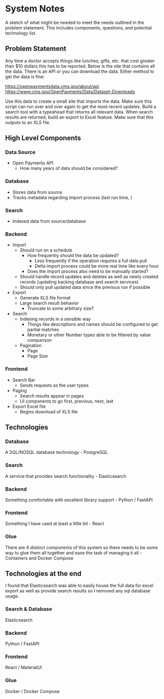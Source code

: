 # System Notes
A sketch of what might be needed to meet the needs outlined in the problem statement. This includes components, questions, and potential technology list.

## Problem Statement
Any time a doctor accepts things like lunches, gifts, etc. that cost greater than $10 dollars this has to be reported. Below is the site that contains all the data. There is an API or you can download the data. Either method to get the data is fine:

https://openpaymentsdata.cms.gov/about/api
https://www.cms.gov/OpenPayments/Data/Dataset-Downloads

Use this data to create a small site that imports the data. Make sure this script can run over and over again to get the most recent updates. Build a search tool with a typeahead that returns all relevant data. When search results are returned, build an export to Excel feature. Make sure that this outputs to an XLS file.

## High Level Components
### Data Source
- Open Payments API
    - How many years of data should be considered?
### Database
- Stores data from source
- Tracks metadata regarding import process (last run time, )
### Search
- Indexed data from source/database
### Backend
- Import 
    - Should run on a schedule
        - How frequently should the data be updated?
            - Less frequently if the operation requires a full data pull
            - Delta import process could be more real time like every hour
        - Does the import process also need to be manually started?
    - Should handle record updates and deletes as well as newly created records (updating backing database and search services)
    - Should only pull updated data since the previous run if possible
- Export
    - Generate XLS file format
    - Large search result behavior
        - Truncate to some arbitrary size?
- Search 
    - Indexing records in a sensible way
        - Things like descriptions and names should be configured to get partial matches
        - Monetary or other Number types able to be filtered by value comparison
    - Pagination
        - Page
        - Page Size
### Frontend
- Search Bar
    - Sends requests as the user types
- Paging
    - Search results appear in pages
    - UI components to go first, previous, next, last
- Export Excel file
    - Begins download of XLS file

## Technologies
### Database
A SQL/NOSQL database technology - PostgreSQL
### Search
A service that provides search functionality - Elasticsearch
### Backend
Something comfortable with excellent library support - Python / FastAPI 
### Frontend
Something I have used at least a little bit - React
### Glue
There are 4 distinct components of this system so there needs to be some way to glue them all together and ease the task of managing it all - Containers and Docker Compose

## Technologies at the end
I found that Elasticsearch was able to easily house the full data for excel export as well as provide search results so I removed any sql database usage. 
### Search & Database
Elasticsearch
### Backend
Python / FastAPI
### Frontend
React / MaterialUI
### Glue
Docker / Docker Compose